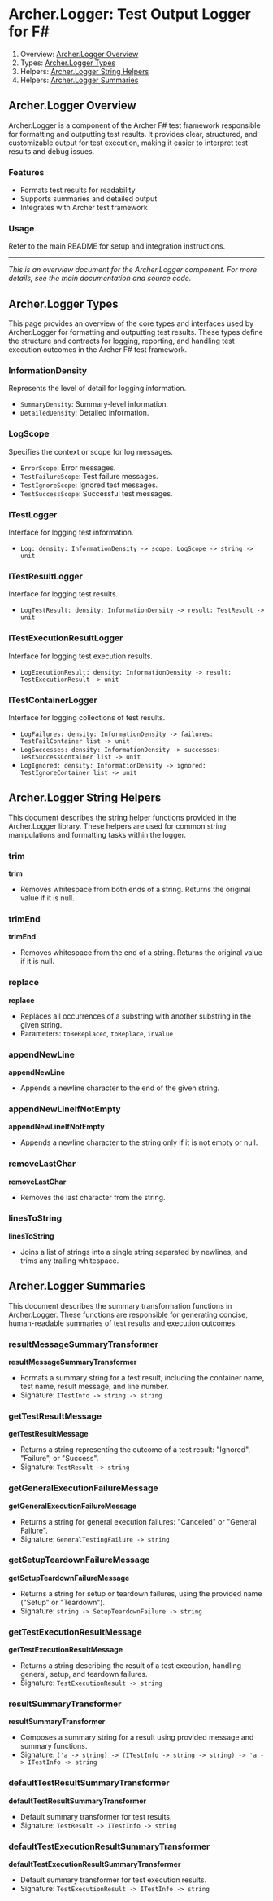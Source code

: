 <!-- GENERATED DOCUMENT DO NOT EDIT! -->
<!-- prettier-ignore-start -->
<!-- markdownlint-disable -->

<!-- Compiled with doculisp https://www.npmjs.com/package/doculisp -->

# Archer.Logger: Test Output Logger for F# #

1. Overview: [Archer.Logger Overview](#archerlogger-overview)
2. Types: [Archer.Logger Types](#archerlogger-types)
3. Helpers: [Archer.Logger String Helpers](#archerlogger-string-helpers)
4. Helpers: [Archer.Logger Summaries](#archerlogger-summaries)

## Archer.Logger Overview ##

Archer.Logger is a component of the Archer F# test framework responsible for formatting and outputting test results. It provides clear, structured, and customizable output for test execution, making it easier to interpret test results and debug issues.

### Features ###

- Formats test results for readability
- Supports summaries and detailed output
- Integrates with Archer test framework

### Usage ###

Refer to the main README for setup and integration instructions.

---

*This is an overview document for the Archer.Logger component. For more details, see the main documentation and source code.*

## Archer.Logger Types ##

This page provides an overview of the core types and interfaces used by Archer.Logger for formatting and outputting test results. These types define the structure and contracts for logging, reporting, and handling test execution outcomes in the Archer F# test framework.

### InformationDensity ###

Represents the level of detail for logging information.
- `SummaryDensity`: Summary-level information.
- `DetailedDensity`: Detailed information.

### LogScope ###

Specifies the context or scope for log messages.
- `ErrorScope`: Error messages.
- `TestFailureScope`: Test failure messages.
- `TestIgnoreScope`: Ignored test messages.
- `TestSuccessScope`: Successful test messages.

### ITestLogger ###

Interface for logging test information.
- `Log: density: InformationDensity -> scope: LogScope -> string -> unit`

### ITestResultLogger ###

Interface for logging test results.
- `LogTestResult: density: InformationDensity -> result: TestResult -> unit`

### ITestExecutionResultLogger ###

Interface for logging test execution results.
- `LogExecutionResult: density: InformationDensity -> result: TestExecutionResult -> unit`

### ITestContainerLogger ###

Interface for logging collections of test results.
- `LogFailures: density: InformationDensity -> failures: TestFailContainer list -> unit`
- `LogSuccesses: density: InformationDensity -> successes: TestSuccessContainer list -> unit`
- `LogIgnored: density: InformationDensity -> ignored: TestIgnoreContainer list -> unit`

## Archer.Logger String Helpers ##

This document describes the string helper functions provided in the Archer.Logger library. These helpers are used for common string manipulations and formatting tasks within the logger.

### trim ###

**trim**
- Removes whitespace from both ends of a string. Returns the original value if it is null.

### trimEnd ###

**trimEnd**
- Removes whitespace from the end of a string. Returns the original value if it is null.

### replace ###

**replace**
- Replaces all occurrences of a substring with another substring in the given string.
- Parameters: `toBeReplaced`, `toReplace`, `inValue`

### appendNewLine ###

**appendNewLine**
- Appends a newline character to the end of the given string.

### appendNewLineIfNotEmpty ###

**appendNewLineIfNotEmpty**
- Appends a newline character to the string only if it is not empty or null.

### removeLastChar ###

**removeLastChar**
- Removes the last character from the string.

### linesToString ###

**linesToString**
- Joins a list of strings into a single string separated by newlines, and trims any trailing whitespace.

## Archer.Logger Summaries ##

This document describes the summary transformation functions in Archer.Logger. These functions are responsible for generating concise, human-readable summaries of test results and execution outcomes.

### resultMessageSummaryTransformer ###

**resultMessageSummaryTransformer**
- Formats a summary string for a test result, including the container name, test name, result message, and line number.
- Signature: `ITestInfo -> string -> string`

### getTestResultMessage ###

**getTestResultMessage**
- Returns a string representing the outcome of a test result: "Ignored", "Failure", or "Success".
- Signature: `TestResult -> string`

### getGeneralExecutionFailureMessage ###

**getGeneralExecutionFailureMessage**
- Returns a string for general execution failures: "Canceled" or "General Failure".
- Signature: `GeneralTestingFailure -> string`

### getSetupTeardownFailureMessage ###

**getSetupTeardownFailureMessage**
- Returns a string for setup or teardown failures, using the provided name ("Setup" or "Teardown").
- Signature: `string -> SetupTeardownFailure -> string`

### getTestExecutionResultMessage ###

**getTestExecutionResultMessage**
- Returns a string describing the result of a test execution, handling general, setup, and teardown failures.
- Signature: `TestExecutionResult -> string`

### resultSummaryTransformer ###

**resultSummaryTransformer**
- Composes a summary string for a result using provided message and summary functions.
- Signature: `('a -> string) -> (ITestInfo -> string -> string) -> 'a -> ITestInfo -> string`

### defaultTestResultSummaryTransformer ###

**defaultTestResultSummaryTransformer**
- Default summary transformer for test results.
- Signature: `TestResult -> ITestInfo -> string`

### defaultTestExecutionResultSummaryTransformer ###

**defaultTestExecutionResultSummaryTransformer**
- Default summary transformer for test execution results.
- Signature: `TestExecutionResult -> ITestInfo -> string`

<!-- markdownlint-restore -->
<!-- prettier-ignore-end -->
<!-- GENERATED DOCUMENT DO NOT EDIT! -->